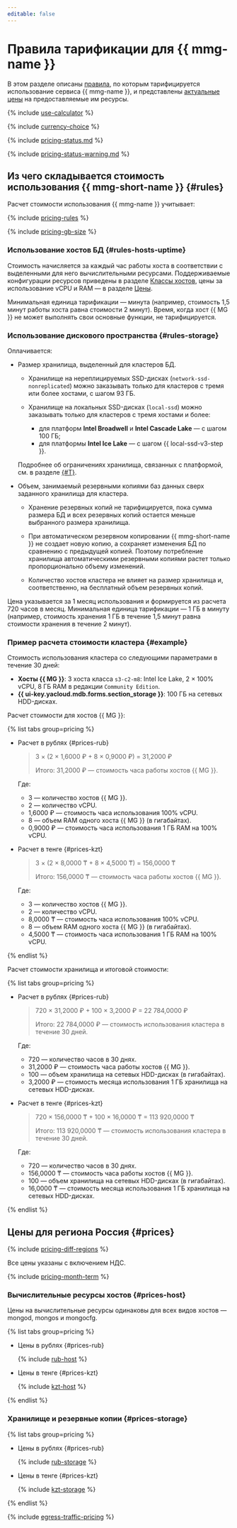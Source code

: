 ```yaml
---
editable: false
---
```


# Правила тарификации для {{ mmg-name }}



В этом разделе описаны [правила](#rules), по которым тарифицируется использование сервиса {{ mmg-name }}, и представлены [актуальные цены](#prices) на предоставляемые им ресурсы.

{% include [use-calculator](../_includes/pricing/use-calculator.md) %}

{% include [currency-choice](../_includes/pricing/currency-choice.md) %}

{% include [pricing-status.md](../_includes/mdb/pricing-status.md) %}

{% include [pricing-status-warning.md](../_includes/mdb/pricing-status-warning.md) %}

## Из чего складывается стоимость использования {{ mmg-short-name }} {#rules}

Расчет стоимости использования {{ mmg-name }} учитывает:

{% include [pricing-rules](../_includes/mdb/pricing-rules.md) %}

{% include [pricing-gb-size](../_includes/pricing-gb-size.md) %}

### Использование хостов БД {#rules-hosts-uptime}

Стоимость начисляется за каждый час работы хоста в соответствии с выделенными для него вычислительными ресурсами. Поддерживаемые конфигурации ресурсов приведены в разделе [Классы хостов](concepts/instance-types.md), цены за использование vCPU и RAM — в разделе [Цены](#prices).

Минимальная единица тарификации — минута (например, стоимость 1,5 минут работы хоста равна стоимости 2 минут). Время, когда хост {{ MG }} не может выполнять свои основные функции, не тарифицируется.

### Использование дискового пространства {#rules-storage}

Оплачивается:

* Размер хранилища, выделенный для кластеров БД.

    
    * Хранилище на нереплицируемых SSD-дисках (`network-ssd-nonreplicated`) можно заказывать только для кластеров с тремя или более хостами, с шагом 93 ГБ.

    * Хранилище на локальных SSD-дисках (`local-ssd`) можно заказывать только для кластеров с тремя хостами и более:
        * для платформ **Intel Broadwell** и **Intel Cascade Lake** — с шагом 100 ГБ;
        * для платформы **Intel Ice Lake** — с шагом {{ local-ssd-v3-step }}.

    Подробнее об ограничениях хранилища, связанных с платформой, см. в разделе [{#T}](./concepts/storage.md).


* Объем, занимаемый резервными копиями баз данных сверх заданного хранилища для кластера.

    * Хранение резервных копий не тарифицируется, пока сумма размера БД и всех резервных копий остается меньше выбранного размера хранилища.

    * При автоматическом резервном копировании {{ mmg-short-name }} не создает новую копию, а сохраняет изменения БД по сравнению с предыдущей копией. Поэтому потребление хранилища автоматическими резервными копиями растет только пропорционально объему изменений.

    * Количество хостов кластера не влияет на размер хранилища и, соответственно, на бесплатный объем резервных копий.

Цена указывается за 1 месяц использования и формируется из расчета 720 часов в месяц.  Минимальная единица тарификации — 1 ГБ в минуту (например, стоимость хранения 1 ГБ в течение 1,5 минут равна стоимости хранения в течение 2 минут).

### Пример расчета стоимости кластера {#example}

Стоимость использования кластера со следующими параметрами в течение 30 дней:

* **Хосты {{ MG }}**: 3 хоста класса `s3-c2-m8`: Intel Ice Lake, 2 × 100% vCPU, 8 ГБ RAM в редакции `Community Edition`.
* **{{ ui-key.yacloud.mdb.forms.section_storage }}**: 100 ГБ на сетевых HDD-дисках.

Расчет стоимости для хостов {{ MG }}:


{% list tabs group=pricing %}

- Расчет в рублях {#prices-rub}

  > 3 × (2&nbsp;×&nbsp;1,6000&nbsp;₽ + 8&nbsp;×&nbsp;0,9000&nbsp;₽) = 31,2000&nbsp;₽
  >
  > Итого: 31,2000&nbsp;₽ — стоимость часа работы хостов {{ MG }}.

  Где:
  * 3 — количество хостов {{ MG }}.
  * 2 — количество vCPU.
  * 1,6000&nbsp;₽ — стоимость часа использования 100% vCPU.
  * 8 — объем RAM одного хоста {{ MG }} (в гигабайтах).
  * 0,9000&nbsp;₽ — стоимость часа использования 1 ГБ RAM на 100% vCPU.

- Расчет в тенге {#prices-kzt}

  > 3 × (2&nbsp;×&nbsp;8,0000&nbsp;₸ + 8&nbsp;×&nbsp;4,5000&nbsp;₸) = 156,0000&nbsp;₸
  >
  > Итого: 156,0000&nbsp;₸ — стоимость часа работы хостов {{ MG }}.

  Где:
  * 3 — количество хостов {{ MG }}.
  * 2 — количество vCPU.
  * 8,0000&nbsp;₸ — стоимость часа использования 100% vCPU.
  * 8 — объем RAM одного хоста {{ MG }} (в гигабайтах).
  * 4,5000&nbsp;₸ — стоимость часа использования 1 ГБ RAM на 100% vCPU.

{% endlist %}



Расчет стоимости хранилища и итоговой стоимости:


{% list tabs group=pricing %}

- Расчет в рублях {#prices-rub}

  > 720 × 31,2000&nbsp;₽ + 100&nbsp;×&nbsp;3,2000&nbsp;₽ = 22&nbsp;784,0000&nbsp;₽
  >
  > Итого: 22&nbsp;784,0000&nbsp;₽ — стоимость использования кластера в течение 30 дней.

  Где:
  * 720 — количество часов в 30 днях.
  * 31,2000&nbsp;₽ — стоимость часа работы хостов {{ MG }}.
  * 100 — объем хранилища на сетевых HDD-дисках (в гигабайтах).
  * 3,2000&nbsp;₽ — стоимость месяца использования 1 ГБ хранилища на сетевых HDD-дисках.

- Расчет в тенге {#prices-kzt}

  > 720 × 156,0000&nbsp;₸ + 100&nbsp;×&nbsp;16,0000&nbsp;₸ = 113&nbsp;920,0000&nbsp;₸
  >
  > Итого: 113&nbsp;920,0000&nbsp;₸ — стоимость использования кластера в течение 30 дней.

  Где:
  * 720 — количество часов в 30 днях.
  * 156,0000&nbsp;₸ — стоимость часа работы хостов {{ MG }}.
  * 100 — объем хранилища на сетевых HDD-дисках (в гигабайтах).
  * 16,0000&nbsp;₸ — стоимость месяца использования 1 ГБ хранилища на сетевых HDD-дисках.

{% endlist %}




## Цены для региона Россия {#prices}


{% include [pricing-diff-regions](../_includes/pricing-diff-regions.md) %}



Все цены указаны с включением НДС.


{% include [pricing-month-term](../_includes/mdb/pricing-month-term.md) %}

### Вычислительные ресурсы хостов {#prices-host}

Цены на вычислительные ресурсы одинаковы для всех видов хостов — mongod, mongos и mongocfg.


{% list tabs group=pricing %}

- Цены в рублях {#prices-rub}

  {% include [rub-host](../_pricing/managed-mongodb/rub-host.md) %}


- Цены в тенге {#prices-kzt}

  {% include [kzt-host](../_pricing/managed-mongodb/kzt-host.md) %}


{% endlist %}



### Хранилище и резервные копии {#prices-storage}


{% list tabs group=pricing %}

- Цены в рублях {#prices-rub}

  {% include [rub-storage](../_pricing/managed-mongodb/rub-storage.md) %}

- Цены в тенге {#prices-kzt}

  {% include [kzt-storage](../_pricing/managed-mongodb/kzt-storage.md) %}

{% endlist %}



{% include [egress-traffic-pricing](../_includes/egress-traffic-pricing.md) %}


